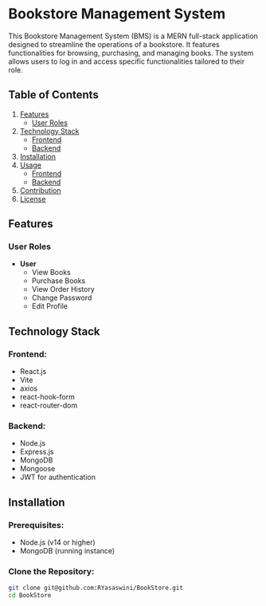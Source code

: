 # Bookstore Management System

This Bookstore Management System (BMS) is a MERN full-stack application designed to streamline the operations of a bookstore. It features functionalities for browsing, purchasing, and managing books. The system allows users to log in and access specific functionalities tailored to their role.

## Table of Contents

1. [Features](#features)
   - [User Roles](#user-roles)
2. [Technology Stack](#technology-stack)
   - [Frontend](#frontend)
   - [Backend](#backend)
3. [Installation](#installation)
4. [Usage](#usage)
   - [Frontend](#frontend-usage)
   - [Backend](#backend-usage)
5. [Contribution](#contribution)
6. [License](#license)

## Features

### User Roles
- **User**
  - View Books
  - Purchase Books
  - View Order History
  - Change Password
  - Edit Profile

## Technology Stack

### Frontend:
- React.js
- Vite
- axios
- react-hook-form
- react-router-dom

### Backend:
- Node.js
- Express.js
- MongoDB
- Mongoose
- JWT for authentication

## Installation

### Prerequisites:
- Node.js (v14 or higher)
- MongoDB (running instance)

### Clone the Repository:
```sh
git clone git@github.com:RYasaswini/BookStore.git
cd BookStore



